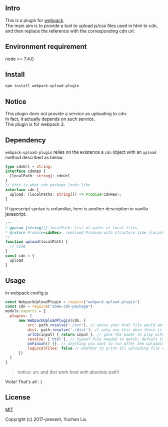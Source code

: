 ## Intro

This is a plugin for [webpack](https://github.com/webpack/webpack).<br>
The main aim is to provide a tool to upload js/css files used in html to cdn, and then replace the reference with the corresponding cdn url.<br>

## Environment requirement

node >= 7.4.0<br>

## Install

```bash
npm install webpack-upload-plugin
```

## Notice

This plugin does not provide a service as uploading to cdn.<br>
In fact, it actually depends on such service.<br>
This plugin is for webpack 3.

## Dependency

`webpack-upload-plugin` relies on the existence a `cdn` object with an `upload` method described as below.

```typescript
type cdnUrl = string;
interface cdnRes {
  [localPath: string]: cdnUrl
}
// this is what cdn package looks like
interface cdn {
  upload: (localPaths: string[]) => Promise<cdnRes>;
}
```

If typescript syntax is unfamiliar, here is another description in vanilla javascript.

```js
/**
* @param {string[]} localPath: list of paths of local files
* @return Promise<cdnRes>: resolved Promise with structure like {localPath: cdnUrl}
*/
function upload(localPath) {
  // code
}
const cdn = {
  upload
}
```

## Usage

In webpack.config.js

```js
const WebpackUploadPlugin = require("webpack-upload-plugin")
const cdn = require("some-cdn-package")
module.exports = {
  plugins: [
      new WebpackUploadPlugin(cdn, {
          src: path.resolve("./src"), // where your html file would emit to (with reference to local js/css files)
          dist: path.resolve('./dist'), // only use this when there is a need to separate origin outputs with cdn ones
          urlCb(input) { return input }, // give the power to play with cdn url before emit
          resolve: ['html'], // typeof file needed to match; default to ['html']
          onFinish() {}, // anything you want to run after the uploading and replacing process
          logLocalFiles: false // whether to print all uploading file names during the process
      })
  ]
}
```

> notice: src and dist work best with absolute path!

Viola! That's all : )

## License

[MIT](http://opensource.org/licenses/MIT)

Copyright (c) 2017-present, Yuchen Liu